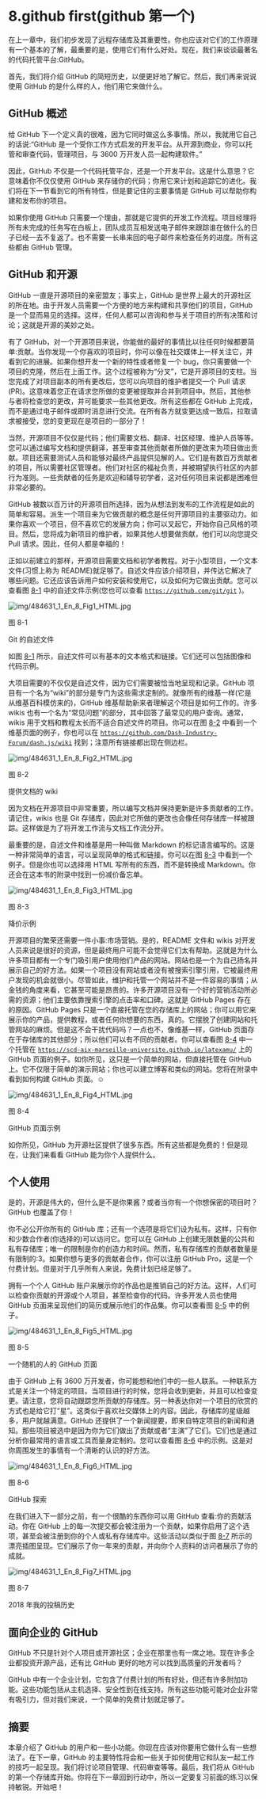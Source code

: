 # 8.github first(github 第一个)

在上一章中，我们初步发现了远程存储库及其重要性。你也应该对它们的工作原理有一个基本的了解，最重要的是，使用它们有什么好处。现在，我们来谈谈最著名的代码托管平台:GitHub。

首先，我们将介绍 GitHub 的简短历史，以便更好地了解它。然后，我们再来说说使用 GitHub 的是什么样的人，他们用它来做什么。

## GitHub 概述

给 GitHub 下一个定义真的很难，因为它同时做这么多事情。所以，我就用它自己的话说:“GitHub 是一个受你工作方式启发的开发平台。从开源到商业，你可以托管和审查代码，管理项目，与 3600 万开发人员一起构建软件。”

因此，GitHub 不仅是一个代码托管平台，还是一个开发平台。这是什么意思？它意味着你不仅仅使用 GitHub 来存储你的代码；你用它来计划和追踪它的进化。我们将在下一节看到它的所有特性，但是要记住的主要事情是 GitHub 可以帮助你构建和发布你的项目。

如果你使用 GitHub 只需要一个理由，那就是它提供的开发工作流程。项目经理将所有未完成的任务写在白板上，团队成员互相发送电子邮件来跟踪谁在做什么的日子已经一去不复返了。也不需要一长串来回的电子邮件来检查任务的进度。所有这些都由 GitHub 管理。

## GitHub 和开源

GitHub 一直是开源项目的亲密盟友；事实上，GitHub 是世界上最大的开源社区的所在地。由于开发人员需要一个方便的地方来构建和共享他们的项目，GitHub 是一个显而易见的选择。这样，任何人都可以咨询和参与关于项目的所有决策和讨论；这就是开源的美妙之处。

有了 GitHub，对一个开源项目来说，你能做的最好的事情比以往任何时候都要简单:贡献。当你发现一个你喜欢的项目时，你可以像在社交媒体上一样关注它，并看到它的进展。如果你想开发一个新的特性或者修复一个 bug，你只需要做一个项目的克隆，然后在上面工作。这个过程被称为“分叉”，它是开源项目的支柱。当您完成了对项目副本的所有更改后，您可以向项目的维护者提交一个 Pull 请求(PR)。这意味着您正在请求您所做的变更被提取并合并到项目中。然后，其他参与者将检查您的更改，并可能要求一些其他更改。所有这些都在 GitHub 上完成，而不是通过电子邮件或即时消息进行交流。在所有各方就变更达成一致后，拉取请求被接受，您的变更现在是项目的一部分了！

当然，开源项目不仅仅是代码；他们需要文档、翻译、社区经理、维护人员等等。您可以通过编写文档和提供翻译，甚至审查其他贡献者所做的更改来为项目做出贡献。项目还需要测试人员和能够对最终产品提供见解的人。它们是有数百万贡献者的项目，所以需要社区管理者。他们对社区的福祉负责，并被期望执行社区的内部行为准则。一些贡献者的任务是欢迎和辅导初学者，这对任何项目来说都是困难但非常必要的。

GitHub 被数以百万计的开源项目所选择，因为从想法到发布的工作流程是如此的简单和容易。派生一个项目来为它做贡献的概念是任何开源项目的主要驱动力。如果你喜欢一个项目，但不喜欢它的发展方向；你可以叉起它，开始你自己风格的项目。然后，您将成为新项目的维护者，如果其他人想要做贡献，他们可以向您提交 Pull 请求。因此，任何人都是幸福的！

正如以前建立的那样，开源项目需要文档和初学者教程。对于小型项目，一个文本文件(习惯上称为 README)就足够了。自述文件应该介绍项目，并传达它解决了哪些问题。它还应该告诉用户如何安装和使用它，以及如何为它做出贡献。您可以查看图 [8-1](#Fig1) 中的自述文件示例(您也可以查看 [`https://github.com/git/git`](https://github.com/git/git) )。

![img/484631_1_En_8_Fig1_HTML.jpg](img/484631_1_En_8_Fig1_HTML.jpg)

图 8-1

Git 的自述文件

如图 [8-1](#Fig1) 所示，自述文件可以有基本的文本格式和链接。它们还可以包括图像和代码示例。

大项目需要的不仅仅是自述文件，因为它们需要被恰当地呈现和记录。GitHub 项目有一个名为“wiki”的部分是专门为这些需求定制的。就像所有的维基一样(它是从维基百科模仿来的)，GitHub 维基帮助新来者理解这个项目是如何工作的。许多 wikis 也有一个名为“常见问题”的部分，其中回答了最常见的用户查询。通常，wikis 用于文档和教程太长而不适合自述文件的项目。你可以在图 [8-2](#Fig2) 中看到一个维基页面的例子，你也可以在 [`https://github.com/Dash-Industry-Forum/dash.js/wiki`](https://github.com/Dash-Industry-Forum/dash.js/wiki) 找到；注意所有链接都出现在侧边栏。

![img/484631_1_En_8_Fig2_HTML.jpg](img/484631_1_En_8_Fig2_HTML.jpg)

图 8-2

提供文档的 wiki

因为文档在开源项目中非常重要，所以编写文档并保持更新是许多贡献者的工作。请记住，wikis 也是 Git 存储库，因此对它所做的更改也会像任何存储库一样被跟踪。这样做是为了将开发工作流与文档工作流分开。

最重要的是，自述文件和维基是用一种叫做 Markdown 的标记语言编写的。这是一种非常简单的语言，可以呈现简单的格式和链接。你可以在图 [8-3](#Fig3) 中看到一个例子。但是你也可以选择用 HTML 写所有的东西，而不是转换成 Markdown。你还会在这本书的附录中找到一份减价备忘单。

![img/484631_1_En_8_Fig3_HTML.jpg](img/484631_1_En_8_Fig3_HTML.jpg)

图 8-3

降价示例

开源项目的繁荣还需要一件小事:市场营销。是的，README 文件和 wikis 对开发人员来说是很好的资源，但是最终用户可能不会觉得它们太有帮助。这就是为什么许多项目都有一个专门吸引用户使用他们产品的网站。网站也是一个为自己扬名并展示自己的好方法。如果一个项目没有网站或者没有被搜索引擎引用，它被最终用户发现的机会就很小。尽管如此，维护和托管一个网站并不是一件容易的事情；从金钱的角度来看，它甚至可能是昂贵的。许多开源项目没有一个好的营销活动所必需的资源；他们主要依靠搜索引擎的点击率和口碑。这就是 GitHub Pages 存在的原因。GitHub Pages 只是一个直接托管在您的存储库上的网站；你可以用它来展示你的产品，提供教程，或者任何你想要的东西，真的。它摆脱了创建网站和托管网站的麻烦。但是这不会干扰代码吗？一点也不，像维基一样，GitHub 页面存在于存储库的其他部分；所以他们可以有不同的贡献者。你可以查看图 [8-4](#Fig4) 中一个托管在 [`https://scd-aix-marseille-universite.github.io/latexamu/`](https://scd-aix-marseille-universite.github.io/latexamu/) 上的 GitHub 页面的例子。如你所见，这只是一个简单的网站，但直接托管在 GitHub 上。它不仅限于简单的演示网站；你也可以建立博客和类似的网站。您将在附录中看到如何构建 GitHub 页面。☺

![img/484631_1_En_8_Fig4_HTML.jpg](img/484631_1_En_8_Fig4_HTML.jpg)

图 8-4

GitHub 页面示例

如你所见，GitHub 为开源社区提供了很多东西。所有这些都是免费的！但是现在，让我们来看看 GitHub 能为你个人提供什么。

## 个人使用

是的，开源是伟大的，但什么是不是你果酱？或者当你有一个你想保密的项目时？GitHub 也覆盖了你！

你不必公开你所有的 GitHub 库；还有一个选项是将它们设为私有。这样，只有你和少数合作者(你选择的)可以访问它。您可以在 GitHub 上创建无限数量的公共和私有存储库；唯一的限制是你的创造力和时间。然而，私有存储库的贡献者数量是有限制的:3。如果你想与更多的贡献者合作，你可以注册 GitHub Pro，这是一个付费计划。但是对于几乎所有人来说，免费计划已经足够了。

拥有一个个人 GitHub 账户来展示你的作品也是推销自己的好方法。这样，人们可以检查你贡献的开源或个人项目，甚至检查你的代码。许多开发人员也使用 GitHub 页面来呈现他们的简历或展示他们的作品集。你可以查看图 [8-5](#Fig5) 中的例子。

![img/484631_1_En_8_Fig5_HTML.jpg](img/484631_1_En_8_Fig5_HTML.jpg)

图 8-5

一个随机的人的 GitHub 页面

由于 GitHub 上有 3600 万开发者，你可能想和他们中的一些人联系。一种联系方式是关注一个特定的项目。当项目进行的时候，您将会收到更新，并且可以检查变更。请注意，您将自动跟踪您所贡献的存储库。另一种表达你对一个项目的欣赏的方式也是给它打“星”。这类似于喜欢社交媒体上的内容。因此，存储库的星级越多，用户就越满意。GitHub 还提供了一个新闻提要，即来自特定项目的新闻和通知。那些项目被选中是因为你为它们做出了贡献或者“主演”了它们。它们也是通过分析你最常用的语言或工具而量身定制的。您可以查看图 [8-6](#Fig6) 中的示例。这是对你周围发生的事情有一个清晰的认识的好方法。

![img/484631_1_En_8_Fig6_HTML.jpg](img/484631_1_En_8_Fig6_HTML.jpg)

图 8-6

GitHub 探索

在我们进入下一部分之前，有一个很酷的东西你可以用 GitHub 查看:你的贡献活动。你在 GitHub 上的每一次提交都会被注册为一个贡献，如果你启用了这个选项，甚至会被注册到你的个人或私有存储库中。这些活动以类似于图 [8-7](#Fig7) 所示的漂亮插图呈现。它们展示了你一年来的贡献，并向你个人资料的访问者展示了你的成就。

![img/484631_1_En_8_Fig7_HTML.jpg](img/484631_1_En_8_Fig7_HTML.jpg)

图 8-7

2018 年我的投稿历史

## 面向企业的 GitHub

GitHub 不只是针对个人项目或开源社区；企业在那里也有一席之地。现在许多企业都投资开源产品，还有比 GitHub 更好的地方可以找到高质量的开发者吗？

GitHub 中有一个企业计划，它包含了付费计划的所有好处，但还有许多附加功能。这些功能包括从主机选择、安全性到在线支持。所有这些功能可能对企业非常有吸引力，但对我们来说，一个简单的免费计划就足够了。

## 摘要

本章介绍了 GitHub 的用户和一些小功能。你现在应该对你要用它做什么有一些想法了。在下一章，GitHub 的主要特性将会和一些关于如何使用它和队友一起工作的技巧一起呈现。我们将讨论项目管理、代码审查等等。最后，我们将从 GitHub 的第一个存储库开始。你将在下一章回到行动中，所以一定要复习前面的练习以保持敏锐。开始吧！